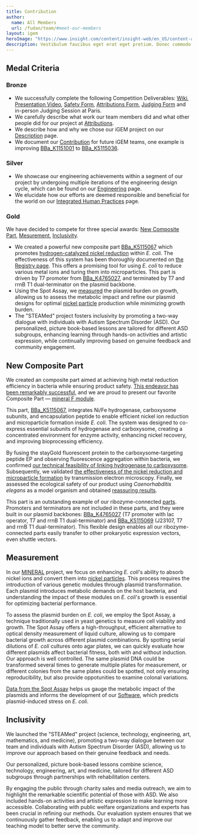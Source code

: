 ```yaml
---
title: Contribution
author:
  name: All Members
  url: /fudan/team/#meet-our-members
layout: igem
heroImage: "https://www.insight.com/content/insight-web/en_US/content-and-resources/tech-journal/fall-2019/the-top-4-benefits-of-collaboration-workspaces/jcr%3Acontent/top-container-width/column_layout_458368662/-column-1/insight_image_1799013934.img.jpg/1579797870050.jpg"
description: Vestibulum faucibus eget erat eget pretium. Donec commodo convallis ligula, eget suscipit orci.
---
```



## Medal Criteria

### Bronze

- We successfully complete the following Competition Deliverables: [Wiki](/fudan/), [Presentation Video](https://video.igem.org/w/4817e7e4-446b-4760-b866-2817794b02c9), [Safety Form](https://teams.igem.org/5115/safety), [Attributions Form](https://teams.igem.org/5115/attributions), [Judging Form](https://teams.igem.org/5115/judging) and in-person Judging Session at Paris.
- We carefully describe what work our team members did and what other people did for our project at [Attributions](/fudan/attributions/).
- We describe how and why we chose our iGEM project on our [Description](/fudan/description/) page.
- We document our [Contribution](/fudan/contribution/) for future iGEM teams, one example is improving [BBa_K1151001](https://parts.igem.org/Part:BBa_K1151001) to [BBa_K5115036](https://parts.igem.org/Part:BBa_K5115036).

### Silver

- We showcase our engineering achievements within a segment of our project by undergoing multiple iterations of the engineering design cycle, which can be found on our [Engineering](/fudan/engineering/) page.
- We elucidate how our efforts are deemed responsible and beneficial for the world on our [Integrated Human Practices](/fudan/human-practices/) page.

### Gold

We have decided to compete for three special awards: [New Composite Part](https://parts.igem.org/Part:BBa_K5115067), [Mesurement](/fudan/measurement/), [Inclusivity](/fudan/inclusivity/).

- We created a powerful new composite part [BBa_K5115067](https://parts.igem.org/Part:BBa_K5115067) which promotes [hydrogen-catalyzed nickel reduction](/fudan/description/#_3-nickel-microparticle-module) within *E. coli*. The effectiveness of this system has been thoroughly documented on [the Registry page](https://parts.igem.org/Part:BBa_K5115067). This offers a promising tool for using *E. coli* to reduce various metal ions and turing them into microparticles. This part is driven by T7 promoter from [BBa_K4765027](http://parts.igem.org/Part:BBa_K4765027), and terminated by T7 and rrnB T1 dual-terminator on the plasmid backbone.
- Using the Spot Assay, we [measured](/fudan/measurement/) the plasmid burden on growth, allowing us to assess the metabolic impact and refine our plasmid designs for optimal [nickel particle](/fudan/description/#_3-nickel-microparticle-module) production while minimizing growth burden.
- The "STEAMed" project fosters inclusivity by promoting a two-way dialogue with individuals with Autism Spectrum Disorder (ASD). Our personalized, picture book-based lessons are tailored for different ASD subgroups, enhancing learning through hands-on activities and artistic expression, while continually improving based on genuine feedback and community engagement.


## New Composite Part

We created an composite part aimed at achieving high metal reduction efficiency in bacteria while ensuring product safety. [This endeavor has been remarkably successful](/fudan/results/#_3-nickel-microparticle-module), and we are proud to present our favorite Composite Part — [mineral F module](https://parts.igem.org/Part:BBa_K5115067).

This part, [BBa_K5115067](https://parts.igem.org/Part:BBa_K5115067), integrates Ni/Fe hydrogenase, carboxysome subunits, and encapsulation peptide to enable efficient nickel ion reduction and microparticle formation inside *E. coli*. The system was designed to co-express essential subunits of hydrogenase and carboxysome, creating a concentrated environment for enzyme activity, enhancing nickel recovery, and improving bioprocessing efficiency.

By fusing the stayGold fluorescent protein to the carboxysome-targeting peptide EP and observing fluorescence aggregation within bacteria, we confirmed [our technical feasibility of linking hydrogenase to carboxysome](/fudan/results/#_3-nickel-microparticle-module). Subsequently, we validated [the effectiveness of the nickel reduction and microparticle formation](/fudan/results/#_3-nickel-microparticle-module) by transmission electron microscopy. Finally, we assessed the ecological safety of our product using *Caenorhabditis elegans* as a model organism and obtained [reassuring results](/fudan/safety/).

This part is an outstanding example of our ribozyme-connected [parts](/fudan/part-collection). Promoters and terminators are not included in these parts, and they were built in our plasmid backbones: [BBa_K4765027](http://parts.igem.org/Part:BBa_K4765027) (T7 promoter with lac operator, T7 and rrnB T1 dual-terminator) and [BBa_K5115069](https://parts.igem.org/Part:BBa_K5115069) (J23107, T7 and rrnB T1 dual-terminator). This flexible design enables all our ribozyme-connected parts easily transfer to other prokaryotic expression vectors, even shuttle vectors. 


## Measurement

In our [MINERAL](/fudan/description/) project, we focus on enhancing *E. coli*'s ability to absorb nickel ions and convert them into [nickel particles](/fudan/description/#_3-nickel-microparticle-module). This process requires the introduction of various genetic modules through plasmid transformation. Each plasmid introduces metabolic demands on the host bacteria, and understanding the impact of these modules on *E. coli*'s growth is essential for optimizing bacterial performance.

To assess the plasmid burden on *E. coli*, we employ the Spot Assay, a technique traditionally used in yeast genetics to measure cell viability and growth. The Spot Assay offers a high-throughput, efficient alternative to optical density measurement of liquid culture, allowing us to compare bacterial growth across different plasmid combinations. By spotting serial dilutions of *E. coli* cultures onto agar plates, we can quickly evaluate how different plasmids affect bacterial fitness, both with and without induction. Our approach is well controlled. The same plasmid DNA could be transformed several times to generate multiple plates for measurement, or different colonies from the same plates could be spotted, not only ensuring reproducibility, but also provide oppotunities to examine colonal variations.

[Data from the Spot Assay](https://static.igem.wiki/teams/5115/measurement-sy/spot-assay-data.csv) helps us gauge the metabolic impact of the plasmids and informs the development of our [Software](/fudan/software/), which predicts plasmid-induced stress on *E. coli*.


## Inclusivity

We launched the "STEAMed" project (science, technology, engineering, art, mathematics, and medicine), promoting a two-way dialogue between our team and individuals with Autism Spectrum Disorder (ASD), allowing us to improve our approach based on their genuine feedback and needs.

Our personalized, picture book-based lessons combine science, technology, engineering, art, and medicine, tailored for different ASD subgroups through partnerships with rehabilitation centers.

By engaging the public through charity sales and media outreach, we aim to highlight the remarkable scientific potential of those with ASD. We also included hands-on activities and artistic expression to make learning more accessible. Collaborating with public welfare organizations and experts has been crucial in refining our methods. Our evaluation system ensures that we continuously gather feedback, enabling us to adapt and improve our teaching model to better serve the community.
